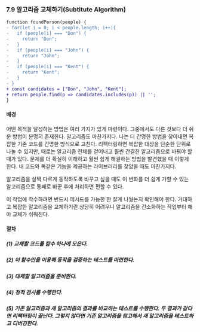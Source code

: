 ### 7.9 알고리즘 교체하기(Subtitute Algorithm)
``` diff
function foundPerson(people) {
- for(let i = 0; i < people.length; i++){
-   if (people[i] === "Don") {
-     return "Don";
-   }
-   if (people[i] === "John") {
-     return "John";
-   }
-   if (people[i] === "Kent") {
-     return "Kent";
-   }
- }
+ const candidates = ["Don", "John", "Kent"];
+ return people.find(p => candidates.includes(p)) || '';
}
```
#### 배경
어떤 목적을 달성하는 방법은 여러 가지가 있게 마련이다. 그중에서도 다른 것보다 더 쉬운 방법이 분명히 존재한다. 알고리즘도 마찬가지다. 나는 더 간명한 방법을 찾아내면 복잡한 기존 코드를 간명한 방식으로 고친다. 리팩터링하면 복잡한 대상을 단순한 단위로 나눌 수 있지만, 때로는 알고리즘 전체를 걷어내고 훨씬 간결한 알고리즘으로 바꿔야 할 때가 있다. 문제를 더 확실히 이해하고 훨씬 쉽게 해결하는 방법을 발견했을 때 이렇게 한다. 내 코드와 똑같은 기능을 제공하는 라이브러리를 찾았을 때도 마찬가지다.

알고리즘을 살짝 다르게 동작하도록 바꾸고 싶을 때도 이 변화를 더 쉽게 가할 수 있는 알고리즘으로 통째로 바꾼 후에 처리하면 편할 수 있다.

이 작업에 착수하려면 반드시 메서드를 가능한 한 잘게 나눴는지 확인해야 한다. 거대하고 복잡한 알고리즘을 교체하기란 상당히 어려우니 알고리즘을 간소화하는 작업부터 해야 교체가 쉬워진다.

#### 절차
##### (1) 교체할 코드를 함수 하나에 모은다.
##### (2) 이 함수만을 이용해 동작을 검증하는 테스트를 마련한다.
##### (3) 대체할 알고리즘을 준비한다.
##### (4) 정적 검사를 수행한다.
##### (5) 기존 알고리즘과 새 알고리즘의 결과를 비교하는 테스트를 수행한다. 두 결과가 같다면 리팩터링이 끝난다. 그렇지 않다면 기존 알고리즘을 참고해서 새 알고리즘을 테스트하고 디버깅한다.